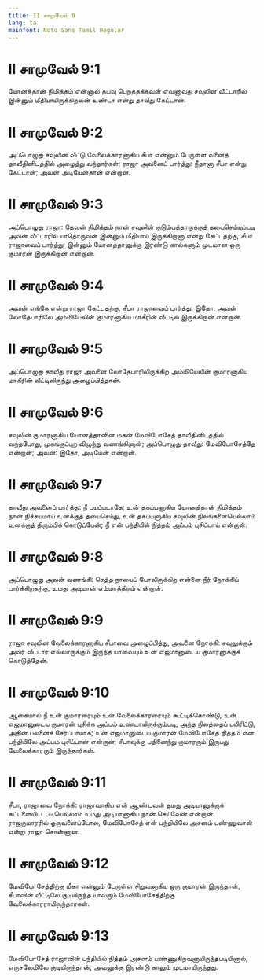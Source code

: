 ```yaml
---
title: II சாமுவேல் 9
lang: ta
mainfont: Noto Sans Tamil Regular
---
```


# II சாமுவேல் 9:1

யோனத்தான் நிமித்தம் என்னால் தயவு பெறத்தக்கவன் எவனாவது சவுலின் வீட்டாரில் இன்னும் மீதியாயிருக்கிறவன் உண்டா என்று தாவீது கேட்டான்.

# II சாமுவேல் 9:2

அப்பொழுது சவுலின் வீட்டு வேலைக்காரனாகிய சீபா என்னும் பேருள்ள வனைத் தாவீதினிடத்தில் அழைத்து வந்தார்கள்; ராஜா அவனைப் பார்த்து: நீதானா சீபா என்று கேட்டான்; அவன் அடியேன்தான் என்றான்.

# II சாமுவேல் 9:3

அப்பொழுது ராஜா: தேவன் நிமித்தம் நான் சவுலின் குடும்பத்தாருக்குத் தயைசெய்யும்படி அவன் வீட்டாரில் யாதொருவன் இன்னும் மீதியாய் இருக்கிறானா என்று கேட்டதற்கு, சீபா ராஜாவைப் பார்த்து: இன்னும் யோனத்தானுக்கு இரண்டு கால்களும் முடமான ஒரு குமாரன் இருக்கிறான் என்றான்.

# II சாமுவேல் 9:4

அவன் எங்கே என்று ராஜா கேட்டதற்கு, சீபா ராஜாவைப் பார்த்து: இதோ, அவன் லோதேபாரிலே அம்மியேலின் குமாரனாகிய மாகீரின் வீட்டில் இருக்கிறான் என்றான்.

# II சாமுவேல் 9:5

அப்பொழுது தாவீது ராஜா அவனை லோதேபாரிலிருக்கிற அம்மியேலின் குமாரனாகிய மாகீரின் வீட்டிலிருந்து அழைப்பித்தான்.

# II சாமுவேல் 9:6

சவுலின் குமாரனாகிய யோனத்தானின் மகன் மேவிபோசேத் தாவீதினிடத்தில் வந்தபோது, முகங்குப்புற விழுந்து வணங்கினான்; அப்பொழுது தாவீது: மேவிபோசேத்தே என்றான்; அவன்: இதோ, அடியேன் என்றான்.

# II சாமுவேல் 9:7

தாவீது அவனைப் பார்த்து: நீ பயப்படாதே; உன் தகப்பனாகிய யோனத்தான் நிமித்தம் நான் நிச்சயமாய் உனக்குத் தயைசெய்து, உன் தகப்பனாகிய சவுலின் நிலங்களையெல்லாம் உனக்குத் திரும்பிக் கொடுப்பேன்; நீ என் பந்தியில் நித்தம் அப்பம் புசிப்பாய் என்றான்.

# II சாமுவேல் 9:8

அப்பொழுது அவன் வணங்கி: செத்த நாயைப் போலிருக்கிற என்னை நீர் நோக்கிப் பார்க்கிறதற்கு, உமது அடியான் எம்மாத்திரம் என்றான்.

# II சாமுவேல் 9:9

ராஜா சவுலின் வேலைக்காரனாகிய சீபாவை அழைப்பித்து, அவனை நோக்கி: சவுலுக்கும் அவர் வீட்டார் எல்லாருக்கும் இருந்த யாவையும் உன் எஜமானுடைய குமாரனுக்குக் கொடுத்தேன்.

# II சாமுவேல் 9:10

ஆகையால் நீ உன் குமாரரையும் உன் வேலைக்காரரையும் கூட்டிக்கொண்டு, உன் எஜமானுடைய குமாரன் புசிக்க அப்பம் உண்டாயிருக்கும்படி, அந்த நிலத்தைப் பயிரிட்டு, அதின் பலனைச் சேர்ப்பாயாக; உன் எஜமானுடைய குமாரன் மேவிபோசேத் நித்தம் என் பந்தியிலே அப்பம் புசிப்பான் என்றான்; சீபாவுக்கு பதினைந்து குமாரரும் இருபது வேலைக்காரரும் இருந்தார்கள்.

# II சாமுவேல் 9:11

சீபா, ராஜாவை நோக்கி: ராஜாவாகிய என் ஆண்டவன் தமது அடியானுக்குக் கட்டளையிட்டபடியெல்லாம் உமது அடியானாகிய நான் செய்வேன் என்றான். ராஜகுமாரரில் ஒருவனைப்போல, மேவிபோசேத் என் பந்தியிலே அசனம் பண்ணுவான் என்று ராஜா சொன்னான்.

# II சாமுவேல் 9:12

மேவிபோசேத்திற்கு மீகா என்னும் பேருள்ள சிறுவனாகிய ஒரு குமாரன் இருந்தான், சீபாவின் வீட்டிலே குடியிருந்த யாவரும் மேவிபோசேத்திற்கு வேலைக்காரராயிருந்தார்கள்.

# II சாமுவேல் 9:13

மேவிபோசேத் ராஜாவின் பந்தியில் நித்தம் அசனம் பண்ணுகிறவனாயிருந்தபடியினால், எருசலேமிலே குடியிருந்தான்; அவனுக்கு இரண்டு காலும் முடமாயிருந்தது.

